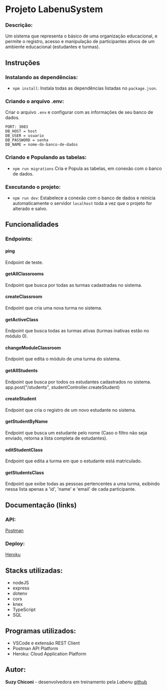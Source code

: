 # Projeto LabenuSystem

### Descrição:
Um sistema que representa o básico de uma organização educacional, e permite o registro, acesso e manipulação de participantes ativos de um ambiente educacional (estudantes e turmas).

## Instruções

### Instalando as dependências:
-   `npm install`:
    Instala todas as dependências listadas no `package.json`.

### Criando o arquivo .env:
Criar o arquivo `.env` e configurar com as informações de seu banco de dados.
```
PORT: 3003
DB_HOST = host
DB_USER = usuario
DB_PASSWORD = senha
DB_NAME = nome-do-banco-de-dados
```

### Criando e Populando as tabelas:
-   `npm run migrations`
    Cria e Popula as tabelas, em conexão com o banco de dados.

### Executando o projeto:
-   `npm run dev`:
    Estabelece a conexão com o banco de dados e reinicia automaticamente o servidor `localhost` toda a vez que o projeto for alterado e salvo.

## Funcionalidades

### Endpoints:
#### ping
Endpoint de teste.
#### getAllClassrooms
Endpoint que busca por todas as turmas cadastradas no sistema.
#### createClassroom
Endpoint que cria uma nova turma no sistema.
#### getActiveClass
Endpoint que busca todas as turmas ativas (turmas inativas estão no módulo 0).
#### changeModuleClassroom
Endpoint que edita o módulo de uma turma do sistema.
#### getAllStudents
Endpoint que busca por todos os estudantes cadastrados no sistema.
app.post("/students", studentController.createStudent)
#### createStudent
Endpoint que cria o registro de um novo estudante no sistema.
#### getStudentByName
Endpoint que busca um estudante pelo nome (Caso o filtro não seja enviado, retorna a lista completa de estudantes).
#### editStudentClass
Endpoint que edita a turma em que o estudante está matriculado.
#### getStudentsClass
Endpoint que exibe todas as pessoas pertencentes a uma turma, exibindo nessa lista apenas a 'id', 'name' e 'email' de cada participante.

## Documentação (links)

### API:
[Postman](https://documenter.getpostman.com/view/20785851/Uze1uiwt)

### Deploy:
[Heroku](https://labenu-system-suzy.herokuapp.com/classrooms)


## Stacks utilizadas:
- nodeJS
- express
- dotenv
- cors
- knex
- TypeScript
- SQL


## Programas utilizados:
- VSCode e extensão REST Client
- Postman API Platform
- Heroku: Cloud Application Platform

## Autor:
**Suzy Chiconi** - desenvolvedora em treinamento pela *Labenu*
[github](https://github.com/future4code/aragon-Suzy-Chiconi)